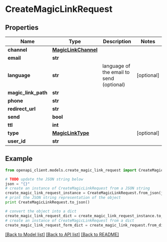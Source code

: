 # CreateMagicLinkRequest


## Properties
Name | Type | Description | Notes
------------ | ------------- | ------------- | -------------
**channel** | [**MagicLinkChannel**](MagicLinkChannel.md) |  | 
**email** | **str** |  | 
**language** | **str** | language of the email to send (optional) | [optional] 
**magic_link_path** | **str** |  | 
**phone** | **str** |  | 
**redirect_url** | **str** |  | 
**send** | **bool** |  | 
**ttl** | **int** |  | 
**type** | [**MagicLinkType**](MagicLinkType.md) |  | [optional] 
**user_id** | **str** |  | 

## Example

```python
from openapi_client.models.create_magic_link_request import CreateMagicLinkRequest

# TODO update the JSON string below
json = "{}"
# create an instance of CreateMagicLinkRequest from a JSON string
create_magic_link_request_instance = CreateMagicLinkRequest.from_json(json)
# print the JSON string representation of the object
print CreateMagicLinkRequest.to_json()

# convert the object into a dict
create_magic_link_request_dict = create_magic_link_request_instance.to_dict()
# create an instance of CreateMagicLinkRequest from a dict
create_magic_link_request_form_dict = create_magic_link_request.from_dict(create_magic_link_request_dict)
```
[[Back to Model list]](../README.md#documentation-for-models) [[Back to API list]](../README.md#documentation-for-api-endpoints) [[Back to README]](../README.md)


